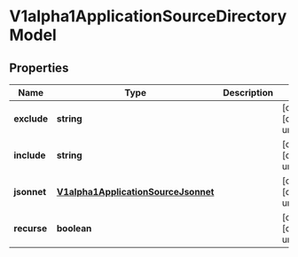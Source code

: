 # V1alpha1ApplicationSourceDirectoryModel

## Properties

Name | Type | Description | Notes
------------ | ------------- | ------------- | -------------
**exclude** | **string** |  | [optional] [default to undefined]
**include** | **string** |  | [optional] [default to undefined]
**jsonnet** | [**V1alpha1ApplicationSourceJsonnet**](V1alpha1ApplicationSourceJsonnet.md) |  | [optional] [default to undefined]
**recurse** | **boolean** |  | [optional] [default to undefined]


